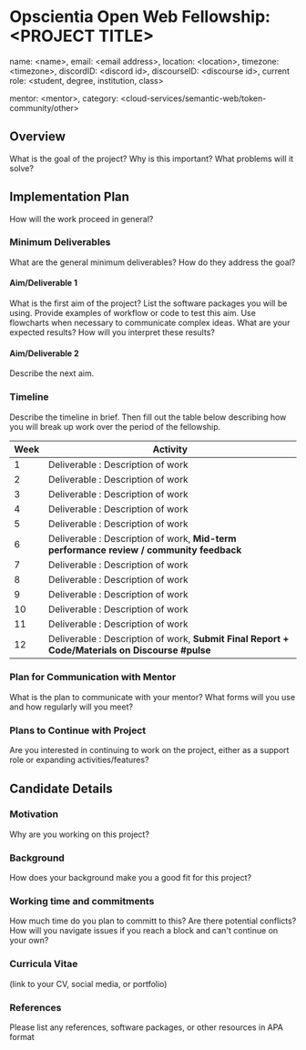 # Opscientia Open Web Fellowship: \<PROJECT TITLE>
  name: \<name>, email: \<email address>, location: \<location>, timezone: \<timezone>, discordID: \<discord id>, discourseID: 
  \<discourse id>, current role: \<student, degree, institution, class>
  
  mentor: \<mentor>, category: <cloud-services/semantic-web/token-community/other>
  
  ## Overview
  What is the goal of the project? Why is this important? What problems will it solve?
  
  ## Implementation Plan
  How will the work proceed in general? 
  
  ### Minimum Deliverables
  What are the general minimum deliverables? How do they address the goal?
  
  #### Aim/Deliverable 1
  What is the first aim of the project? List the software packages you will be using. Provide examples of workflow or code to test this aim. Use flowcharts when necessary to communicate complex ideas.  What are your expected results? How will you interpret these results? 
  
  #### Aim/Deliverable 2
  Describe the next aim.
  
  ### Timeline 
  Describe the timeline in brief. Then fill out the table below describing how you will break up work over the period of the fellowship.

| Week      | Activity |
| ----------- | ----------- |
| 1      | Deliverable : Description of work       |
| 2      | Deliverable : Description of work       |
| 3      | Deliverable : Description of work       |
| 4      | Deliverable : Description of work       |
| 5      | Deliverable : Description of work       |
| 6      | Deliverable : Description of work, **Mid-term performance review / community feedback**       |
| 7      | Deliverable : Description of work       |
| 8      | Deliverable : Description of work       |
| 9      | Deliverable : Description of work       |
| 10      | Deliverable : Description of work       |
| 11      | Deliverable : Description of work       |
| 12      | Deliverable : Description of work,   **Submit Final Report + Code/Materials on Discourse #pulse**    |

### Plan for Communication with Mentor
What is the plan to communicate with your mentor? What forms will you use and how regularly will you meet?

### Plans to Continue with Project
Are you interested in continuing to work on the project, either as a support role or expanding activities/features?

## Candidate Details

### Motivation
Why are you working on this project?

### Background
How does your background make you a good fit for this project?

### Working time and commitments
How much time do you plan to committ to this? Are there potential conflicts? How will you navigate issues if you reach a block and can't continue on your own?

### Curricula Vitae
(link to your CV, social media, or portfolio)

### References
Please list any references, software packages, or other resources in APA format
